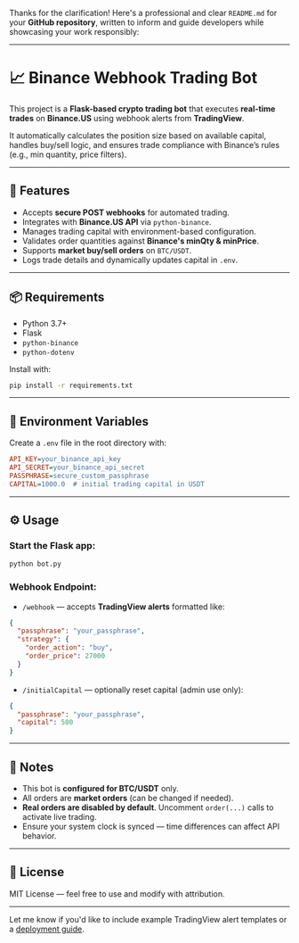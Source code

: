 Thanks for the clarification! Here's a professional and clear `README.md` for your **GitHub repository**, written to inform and guide developers while showcasing your work responsibly:

---

# 📈 Binance Webhook Trading Bot

This project is a **Flask-based crypto trading bot** that executes **real-time trades** on **Binance.US** using webhook alerts from **TradingView**.

It automatically calculates the position size based on available capital, handles buy/sell logic, and ensures trade compliance with Binance’s rules (e.g., min quantity, price filters).

---

## 🚀 Features

* Accepts **secure POST webhooks** for automated trading.
* Integrates with **Binance.US API** via `python-binance`.
* Manages trading capital with environment-based configuration.
* Validates order quantities against **Binance's minQty & minPrice**.
* Supports **market buy/sell orders** on `BTC/USDT`.
* Logs trade details and dynamically updates capital in `.env`.

---

## 📦 Requirements

* Python 3.7+
* Flask
* `python-binance`
* `python-dotenv`

Install with:

```bash
pip install -r requirements.txt
```

---

## 🔐 Environment Variables

Create a `.env` file in the root directory with:

```ini
API_KEY=your_binance_api_key
API_SECRET=your_binance_api_secret
PASSPHRASE=secure_custom_passphrase
CAPITAL=1000.0  # initial trading capital in USDT
```

---

## ⚙️ Usage

### Start the Flask app:

```bash
python bot.py
```

### Webhook Endpoint:

* `/webhook` — accepts **TradingView alerts** formatted like:

```json
{
  "passphrase": "your_passphrase",
  "strategy": {
    "order_action": "buy",
    "order_price": 27000
  }
}
```

* `/initialCapital` — optionally reset capital (admin use only):

```json
{
  "passphrase": "your_passphrase",
  "capital": 500
}
```

---

## 🧠 Notes

* This bot is **configured for BTC/USDT** only.
* All orders are **market orders** (can be changed if needed).
* **Real orders are disabled by default**. Uncomment `order(...)` calls to activate live trading.
* Ensure your system clock is synced — time differences can affect API behavior.

---

## 📄 License

MIT License — feel free to use and modify with attribution.

---

Let me know if you'd like to include example TradingView alert templates or a [deployment guide](f).
